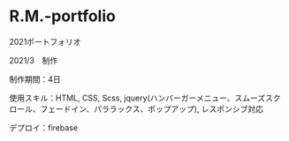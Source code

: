 # R.M.-portfolio
2021ポートフォリオ

2021/3　制作

制作期間：4日

使用スキル：HTML, CSS, Scss, jquery(ハンバーガーメニュー、スムーズスクロール、フェードイン、パララックス、ポップアップ), レスポンシブ対応

デプロイ：firebase
